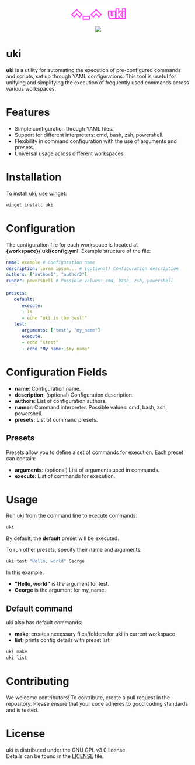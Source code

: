 <p align="center">
  <img src=".uki/logo.png">
</p>

<p align="center">
<img src="https://img.shields.io/badge/Powered By Rust-e43717?style=for-the-badge&logo=rust&logoColor=white">
</p>

# **uki**
**uki** is a utility for automating the execution of pre-configured commands and scripts, set up through YAML configurations. This tool is useful for unifying and simplifying the execution of frequently used commands across various workspaces.

# Features
* Simple configuration through YAML files.
* Support for different interpreters: cmd, bash, zsh, powershell.
* Flexibility in command configuration with the use of arguments and presets.
* Universal usage across different workspaces.

# Installation
To install uki, use [winget](https://github.com/microsoft/winget-cli):

```sh
winget install uki
```

# Configuration
The configuration file for each workspace is located at **{workspace}/.uki/config.yml**. Example structure of the file:

```yaml
name: example # Configuration name
description: lorem ipsum... # (optional) Configuration description
authors: ["author1", "author2"]
runner: powershell # Possible values: cmd, bash, zsh, powershell

presets:
   default:
      execute:
      - ls
      - echo "uki is the best!"
   test:
      arguments: ["test", "my_name"]
      execute:
      - echo "$test"
      - echo "My name: $my_name"
```

# Configuration Fields
* **name**: Configuration name.
* **description**: (optional) Configuration description.
* **authors**: List of configuration authors.
* **runner**: Command interpreter. Possible values: cmd, bash, zsh, powershell.
* **presets**: List of command presets.

## Presets
Presets allow you to define a set of commands for execution. Each preset can contain:

* **arguments**: (optional) List of arguments used in commands.
* **execute**: List of commands for execution.
# Usage

Run uki from the command line to execute commands:

```sh
uki
```
By default, the **default** preset will be executed.

To run other presets, specify their name and arguments:

```sh
uki test "Hello, world" George
```
In this example:

* **"Hello, world"** is the argument for test.
* **George** is the argument for my_name.

## Default command
uki also has default commands:
* **make**: creates necessary files/folders for uki in current workspace
* **list**: prints config details with preset list

```sh
uki make
uki list
```

# Contributing
We welcome contributors! To contribute, create a pull request in the repository. Please ensure that your code adheres to good coding standards and is tested.

# License
uki is distributed under the GNU GPL v3.0 license. \
Details can be found in the [LICENSE](LICENSE) file.